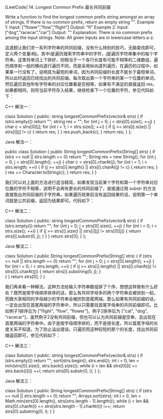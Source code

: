 [LeetCode] 14. Longest Common Prefix 最长共同前缀 

 
Write a function to find the longest common prefix string amongst an array of strings.
If there is no common prefix, return an empty string "".
Example 1:
Input: ["flower","flow","flight"]
Output: "fl"
Example 2:
Input: ["dog","racecar","car"]
Output: ""
Explanation: There is no common prefix among the input strings.
Note:
All given inputs are in lowercase letters a-z.
 
这道题让我们求一系列字符串的共同前缀，没有什么特别的技巧，无脑查找即可，定义两个变量i和j，其中i是遍历搜索字符串中的字符，j是遍历字符串集中的每个字符串。这里将单词上下排好，则相当于一个各行长度有可能不相等的二维数组，遍历顺序和一般的横向逐行遍历不同，而是采用纵向逐列遍历，在遍历的过程中，如果某一行没有了，说明其为最短的单词，因为共同前缀的长度不能长于最短单词，所以此时返回已经找出的共同前缀。每次取出第一个字符串的某一个位置的单词，然后遍历其他所有字符串的对应位置看是否相等，如果有不满足的直接返回 res，如果都相同，则将当前字符存入结果，继续检查下一个位置的字符，参见代码如下：
 
C++ 解法一：

class Solution {
public:
    string longestCommonPrefix(vector<string>& strs) {
        if (strs.empty()) return "";
        string res = "";
        for (int j = 0; j < strs[0].size(); ++j) {
            char c = strs[0][j];
            for (int i = 1; i < strs.size(); ++i) {
                if (j >= strs[i].size() || strs[i][j] != c) {
                    return res;
                }
            }
            res.push_back(c);
        }
        return res;
    }
};

 
Java 解法一：

public class Solution {
    public String longestCommonPrefix(String[] strs) {
        if (strs == null || strs.length == 0) return "";
        String res = new String();
        for (int j = 0; j < strs[0].length(); ++j) {
            char c = strs[0].charAt(j);
            for (int i = 1; i < strs.length; ++i) {
                if (j >= strs[i].length() || strs[i].charAt(j) != c) {
                    return res;
                }
            }
            res += Character.toString(c);
        }
        return res;
    }
}

 
我们可以对上面的方法进行适当精简，如果发现当前某个字符和第一个字符串对应位置的字符不相等，说明不会再有更长的共同前缀了，直接通过用 substr 的方法直接取出共同前缀的子字符串。如果遍历结束前没有返回结果的话，说明第一个单词就是公共前缀，返回为结果即可。代码如下：
 
C++ 解法二：

class Solution {
public:
    string longestCommonPrefix(vector<string>& strs) {
        if (strs.empty()) return "";
        for (int j = 0; j < strs[0].size(); ++j) {
            for (int i = 0; i < strs.size(); ++i) {
                if (j >= strs[i].size() || strs[i][j] != strs[0][j]) {
                    return strs[i].substr(0, j);
                }
            }
        }
        return strs[0];
    }
};

 
Java 解法二：

class Solution {
    public String longestCommonPrefix(String[] strs) {
        if (strs == null || strs.length == 0) return "";
        for (int j = 0; j < strs[0].length(); ++j) {
            for (int i = 0; i < strs.length; ++i) {
                if (j >= strs[i].length() || strs[i].charAt(j) != strs[0].charAt(j)) {
                    return strs[i].substring(0, j); 
                }   
            }
        }
        return strs[0];
    }
}

 
我们再来看一种解法，这种方法给输入字符串数组排了个序，想想这样做有什么好处？既然是按字母顺序排序的话，那么有共同字母多的两个字符串会被排到一起，而跟大家相同的字母越少的字符串会被挤到首尾两端，那么如果有共同前缀的话，一定会出现在首尾两端的字符串中，所以只需要找首尾字母串的共同前缀即可。比如例子1排序后为 ["flight", "flow", "flower"]，例子2排序后为 ["cat", "dog", "racecar"]，虽然例子2没有共同前缀，但也可以认为共同前缀是空串，且出现在首尾两端的字符串中。由于是按字母顺序排的，而不是按长度，所以首尾字母的长度关系不知道，为了防止溢出错误，只遍历而这种较短的那个的长度，找出共同前缀返回即可，参见代码如下：
 
C++ 解法三：

class Solution {
public:
    string longestCommonPrefix(vector<string>& strs) {
        if (strs.empty()) return "";
        sort(strs.begin(), strs.end());
        int i = 0, len = min(strs[0].size(), strs.back().size());
        while (i < len && strs[0][i] == strs.back()[i]) ++i;
        return strs[0].substr(0, i);
    }
};

 
Java 解法三：

class Solution {
    public String longestCommonPrefix(String[] strs) {
        if (strs == null || strs.length == 0) return "";
        Arrays.sort(strs);
        int i = 0, len = Math.min(strs[0].length(), strs[strs.length - 1].length());
        while (i < len && strs[0].charAt(i) == strs[strs.length - 1].charAt(i)) i++;
        return strs[0].substring(0, i);
    }
}
